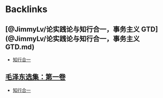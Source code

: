 
# Backlinks
## [@JimmyLv/论实践论与知行合一，事务主义 GTD](@JimmyLv/论实践论与知行合一，事务主义 GTD.md)
- [知行合一](知行合一.md)

## [毛泽东选集：第一卷](毛泽东选集：第一卷.md)
- [知行合一](知行合一.md)

